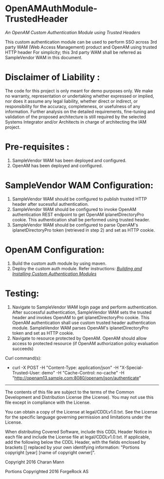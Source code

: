 # OpenAMAuthModule-TrustedHeader

*An OpenAM Custom Authentication Module using Trusted Headers*


This custom authentication module can be used to perform SSO across 3rd party WAM (Web Access Management) product and OpenAM using trusted HTTP header
For simplicity; this 3rd party WAM shall be referred as SampleVendor WAM in this document.  

Disclaimer of Liability :
=========================
The code for this project is only meant for demo purposes only. We make no warranty, representation or undertaking whether expressed or implied, nor does it assume any legal liability, whether
direct or indirect, or responsibility for the accuracy, completeness, or usefulness of any information. 
Further analysis on the detailed requirements, fine-tuning and validation of the proposed architecture is still required by the selected Systems Integrator and/or Architects in charge of 
architecting the IAM project.

Pre-requisites :
================
1. SampleVendor WAM has been deployed and configured.
2. OpenAM has been deployed and configured. 
    
SampleVendor WAM Configuration:
===============================
1. SampleVendor WAM should be configured to publish trusted HTTP header after sucessful authentication. 
2. SampleVendor WAM should be configured to invoke OpenAM authentication REST endpoint to get OpenAM iplanetDirectoryPro cookie. This authentication shall be performed using trusted header. 
3. SampleVendor WAM should be configured to parse OpenAM's iplanetDirectoryPro token (retrieved in step 2) and set as HTTP cookie. 

OpenAM Configuration:
=====================
1. Build the custom auth module by using maven. 
2. Deploy the custom auth module. Refer instructions: *[Building and Installing Custom Authentication Modules](http://openam.forgerock.org/doc/bootstrap/dev-guide/index.html#build-config-sample-auth-module)*

Testing:
========
1. Navigate to SampleVendor WAM login page and perform authentication. After successful authentication, SampleVendor WAM sets the trusted header and invokes OpenAM to get iplanetDirectoryPro cookie.
   This OpenAM authentication shall use custom trusted header authentication module. SampleVendor WAM parses OpenAM's iplanetDirectoryPro token and set as HTTP cookie. 
2. Navigate to resource protected by OpenAM. OpenAM should allow access to protected resource (if OpenAM authorization policy evaluation succeeds)
 
Curl command(s):
- curl -X POST -H "Content-Type: application/json" -H "X-Special-Trusted-User: demo" -H "Cache-Control: no-cache" -H "http://openam13.sample.com:8080/openam/json/authenticate"

* * *

The contents of this file are subject to the terms of the Common Development and
Distribution License (the License). You may not use this file except in compliance with the
License.

You can obtain a copy of the License at legal/CDDLv1.0.txt. See the License for the
specific language governing permission and limitations under the License.

When distributing Covered Software, include this CDDL Header Notice in each file and include
the License file at legal/CDDLv1.0.txt. If applicable, add the following below the CDDL
Header, with the fields enclosed by brackets [] replaced by your own identifying
information: "Portions copyright [year] [name of copyright owner]".

Copyright 2016 Charan Mann

Portions Copyrighted 2016 ForgeRock AS
